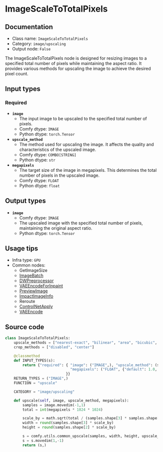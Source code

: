 # ImageScaleToTotalPixels
## Documentation
- Class name: `ImageScaleToTotalPixels`
- Category: `image/upscaling`
- Output node: `False`

The ImageScaleToTotalPixels node is designed for resizing images to a specified total number of pixels while maintaining the aspect ratio. It provides various methods for upscaling the image to achieve the desired pixel count.
## Input types
### Required
- **`image`**
    - The input image to be upscaled to the specified total number of pixels.
    - Comfy dtype: `IMAGE`
    - Python dtype: `torch.Tensor`
- **`upscale_method`**
    - The method used for upscaling the image. It affects the quality and characteristics of the upscaled image.
    - Comfy dtype: `COMBO[STRING]`
    - Python dtype: `str`
- **`megapixels`**
    - The target size of the image in megapixels. This determines the total number of pixels in the upscaled image.
    - Comfy dtype: `FLOAT`
    - Python dtype: `float`
## Output types
- **`image`**
    - Comfy dtype: `IMAGE`
    - The upscaled image with the specified total number of pixels, maintaining the original aspect ratio.
    - Python dtype: `torch.Tensor`
## Usage tips
- Infra type: `GPU`
- Common nodes:
    - GetImageSize
    - [ImageBatch](../../Comfy/Nodes/ImageBatch.md)
    - [DWPreprocessor](../../comfyui_controlnet_aux/Nodes/DWPreprocessor.md)
    - [VAEEncodeForInpaint](../../Comfy/Nodes/VAEEncodeForInpaint.md)
    - [PreviewImage](../../Comfy/Nodes/PreviewImage.md)
    - [ImpactImageInfo](../../ComfyUI-Impact-Pack/Nodes/ImpactImageInfo.md)
    - Reroute
    - [ControlNetApply](../../Comfy/Nodes/ControlNetApply.md)
    - [VAEEncode](../../Comfy/Nodes/VAEEncode.md)



## Source code
```python
class ImageScaleToTotalPixels:
    upscale_methods = ["nearest-exact", "bilinear", "area", "bicubic", "lanczos"]
    crop_methods = ["disabled", "center"]

    @classmethod
    def INPUT_TYPES(s):
        return {"required": { "image": ("IMAGE",), "upscale_method": (s.upscale_methods,),
                              "megapixels": ("FLOAT", {"default": 1.0, "min": 0.01, "max": 16.0, "step": 0.01}),
                            }}
    RETURN_TYPES = ("IMAGE",)
    FUNCTION = "upscale"

    CATEGORY = "image/upscaling"

    def upscale(self, image, upscale_method, megapixels):
        samples = image.movedim(-1,1)
        total = int(megapixels * 1024 * 1024)

        scale_by = math.sqrt(total / (samples.shape[3] * samples.shape[2]))
        width = round(samples.shape[3] * scale_by)
        height = round(samples.shape[2] * scale_by)

        s = comfy.utils.common_upscale(samples, width, height, upscale_method, "disabled")
        s = s.movedim(1,-1)
        return (s,)

```
